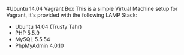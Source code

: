 #Ubuntu 14.04 Vagrant Box
This is a simple Virtual Machine setup for Vagrant, it's provided with the following LAMP Stack:
* Ubuntu 14.04 (Trusty Tahr)
* PHP 5.5.9
* MySQL 5.5.54
* PhpMyAdmin 4.0.10
